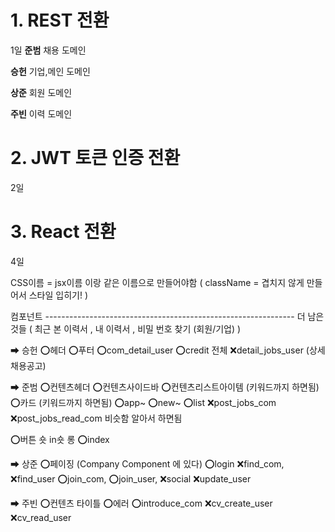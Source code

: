 # 1. REST 전환
1일
**준범**
채용 도메인

**승헌**
기업,메인 도메인

**상준**
회원 도메인

**주빈**
이력 도메인



# 2. JWT 토큰 인증 전환
2일


# 3. React 전환
4일

CSS이름 = jsx이름 이랑 같은 이름으로 만들어야함 ( className = 겹치지 않게 만들어서 스타일 입히기! )

컴포넌트 --------------------------------------------------------------
더 남은 것들 ( 최근 본 이력서 , 내 이력서 , 비밀 번호 찾기 (회원/기업) ) 


➡ 승헌
⭕헤더 
⭕푸터
⭕com_detail_user
⭕credit 전체
❌detail_jobs_user (상세채용공고)



➡ 준범
⭕컨텐츠헤더
⭕컨텐츠사이드바
⭕컨텐츠리스트아이템 (키워드까지 하면됨)
⭕카드 (키워드까지 하면됨)
⭕app~
⭕new~
⭕list
❌post_jobs_com
❌post_jobs_read_com 비슷함 알아서 하면됨

⭕버튼 숏 in숏 롱 
⭕index



➡ 상준
⭕페이징 (Company Component 에 있다)
⭕login
❌find_com, ❌find_user
⭕join_com, ⭕join_user, ❌social
❌update_user




➡ 주빈
⭕컨텐츠 타이틀
⭕에러
⭕introduce_com
❌cv_create_user
❌cv_read_user
